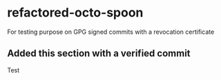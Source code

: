 # refactored-octo-spoon

For testing purpose on GPG signed commits with a revocation certificate

## Added this section with a verified commit

Test

